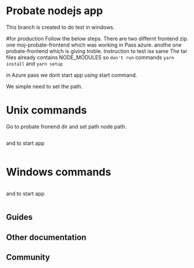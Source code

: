 # Probate nodejs app
This branch  is created to do test in windows.



#for production
Follow the below steps.
There are two differnt frontend zip.
one moj-probate-frontend which was working in Pass azure.
anothe one probate-frontend which is giving troble.
Instruction to test iss same
The tar files already contains NODE_MODULES so `don't run` commands `yarn install` and `yarn setup`

in Azure pass we dont start app using start command.

We simple need to set the path.

Unix commands
=============
Go to probate fronend dir and set path node path.



``` export NODE_PATH=.  
```

and to start app

```    node server.js
```

Windows commands
================


``` set NODE_PATH .  
```

and to start app

```    node server.js
```

## Guides

## Other documentation

## Community


